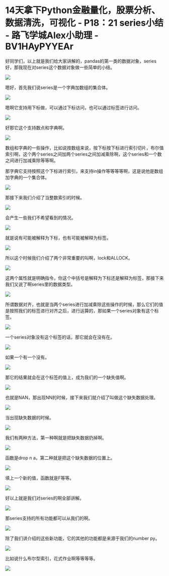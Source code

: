 # 14天拿下Python金融量化，股票分析、数据清洗，可视化 - P18：21 series小结 - 路飞学城Alex小助理 - BV1HAyPYYEAr

好同学们，以上就是我们给大家讲解的，pandas的第一类的数据对象，series好，那我现在对series这个数据对象做一些简单的小结。



![](img/c0175647053f745ae22fd44eaab3b8a8_1.png)

嗯好，首先我们说series是一个字典加数组的集合体。

![](img/c0175647053f745ae22fd44eaab3b8a8_3.png)

嗯啊它支持用下标做，可以通过下标访问，也可以通过标签进行访问。

![](img/c0175647053f745ae22fd44eaab3b8a8_5.png)

好那它这个支持数点和字典啊。

![](img/c0175647053f745ae22fd44eaab3b8a8_7.png)

数组和字典的一些操作，比如说按数组来说，按下标按下标进行索引切片，布尔值索引啊，这个两个series之间加两个series之间加减乘除啊，这个series和一个数之间进行加减乘除等等啊。

那字典它支持按照这个下标进行索引，来支持in操作等等等等啊，这是说他是数组加字典的一个集合体。

![](img/c0175647053f745ae22fd44eaab3b8a8_9.png)

那接下来我们介绍了当整数索引的时候。

![](img/c0175647053f745ae22fd44eaab3b8a8_11.png)

会产生一些我们不希望看到的情况。

![](img/c0175647053f745ae22fd44eaab3b8a8_13.png)

就是说有可能被解释为下标，也有可能被解释为标签。

![](img/c0175647053f745ae22fd44eaab3b8a8_15.png)

所以这个时候我们介绍了两个非常重要的叫啊，lock和ALLOCK。

![](img/c0175647053f745ae22fd44eaab3b8a8_17.png)

这两个属性就是明确指令，你这个中括号是解释为下标还是解释为标签，那接下来我们又说了啊series里的数据类型。



![](img/c0175647053f745ae22fd44eaab3b8a8_19.png)

所谓数据对齐，也就是当两个series进行加减乘除这些操作的时候，那么它们的值是按照我们的标签进行对齐之后，进行运算的，那如果一个series对象有这个标签。



![](img/c0175647053f745ae22fd44eaab3b8a8_21.png)

一个series对象没有这个标签的话，那它就会在没有在。

![](img/c0175647053f745ae22fd44eaab3b8a8_23.png)

如果一个有一个没有。

![](img/c0175647053f745ae22fd44eaab3b8a8_25.png)

那它的结果就会在这个标签的值上，成为我们的一个缺失值啊。

![](img/c0175647053f745ae22fd44eaab3b8a8_27.png)

也就是NAN，那出现NN的时候，接下来我们就介绍了叫做这个缺失数据处理。

![](img/c0175647053f745ae22fd44eaab3b8a8_29.png)

当出现缺失数据的时候。

![](img/c0175647053f745ae22fd44eaab3b8a8_31.png)

我们有两种方法，第一种啊就是把缺失数据扔掉啊。

![](img/c0175647053f745ae22fd44eaab3b8a8_33.png)

函数是drop n a，第二种就是把这个缺失数据的位置上。

![](img/c0175647053f745ae22fd44eaab3b8a8_35.png)

填上一个新的值，函数就是F等等。

![](img/c0175647053f745ae22fd44eaab3b8a8_37.png)

好以上就是我们对series的啊全部讲解。

![](img/c0175647053f745ae22fd44eaab3b8a8_39.png)

那series支持的所有功能都可以从我们的啊。

![](img/c0175647053f745ae22fd44eaab3b8a8_41.png)

除了我们讲介绍的这些新功能，它的其他的功能都是来源于我们的number py。

![](img/c0175647053f745ae22fd44eaab3b8a8_43.png)

比如说什么布尔型索引，花式作业啊等等等等。

![](img/c0175647053f745ae22fd44eaab3b8a8_45.png)